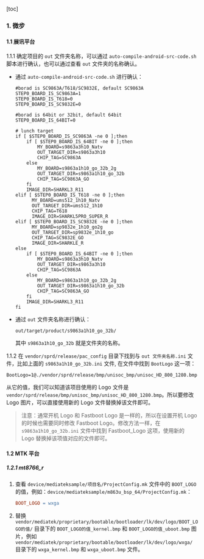 [toc]

### 1. 微步

#### 1.1 展讯平台

1.1.1 确定项目的 `out` 文件夹名称，可以通过 `auto-compile-android-src-code.sh` 脚本进行确认，也可以通过查看 `out` 文件夹的名称确认。

+ 通过 `auto-compile-android-src-code.sh` 进行确认：

  ```shell
  #borad is SC9863A/T618/SC9832E, default SC9863A
  STEP0_BOARD_IS_SC9863A=1
  STEP0_BOARD_IS_T618=0
  STEP0_BOARD_IS_SC9832E=0
  
  #borad is 64bit or 32bit, default 64bit
  STEP0_BOARD_IS_64BIT=0
  
  # lunch target
  if [ $STEP0_BOARD_IS_SC9863A -ne 0 ];then
      if [ $STEP0_BOARD_IS_64BIT -ne 0 ];then
          MY_BOARD=s9863a3h10_Natv
          OUT_TARGET_DIR=s9863a3h10
          CHIP_TAG=SC9863A
      else
          MY_BOARD=s9863a1h10_go_32b_2g
          OUT_TARGET_DIR=s9863a1h10_go_32b
          CHIP_TAG=SC9863A_GO
      fi
      IMAGE_DIR=SHARKL3_R11
  elif [ $STEP0_BOARD_IS_T618 -ne 0 ];then
        MY_BOARD=ums512_1h10_Natv
        OUT_TARGET_DIR=ums512_1h10
        CHIP_TAG=T618
        IMAGE_DIR=SHARKL5PRO_SUPER_R
  elif [ $STEP0_BOARD_IS_SC9832E -ne 0 ];then
        MY_BOARD=sp9832e_1h10_go2g
        OUT_TARGET_DIR=sp9832e_1h10_go
        CHIP_TAG=SC9832E_GO
        IMAGE_DIR=SHARKLE_R
  else
      if [ $STEP0_BOARD_IS_64BIT -ne 0 ];then
          MY_BOARD=s9863a3h10_Natv
          OUT_TARGET_DIR=s9863a3h10
          CHIP_TAG=SC9863A
      else
          MY_BOARD=s9863a1h10_go_32b_2g
          OUT_TARGET_DIR=s9863a1h10_go_32b
          CHIP_TAG=SC9863A_GO
      fi
      IMAGE_DIR=SHARKL3_R11
  fi
  ```

+ 通过 `out` 文件夹名称进行确认：

  ```
  out/target/product/s9863a1h10_go_32b/
  ```

  其中 `s9863a1h10_go_32b` 就是文件夹的名称。

1.1.2 在 `vendor/sprd/release/pac_config` 目录下找到与 `out 文件夹名称.ini` 文件，比如上面的 `s9863a1h10_go_32b.ini` 文件, 在文件中找到 `BootLogo` 这一项：

```
BootLogo=1@./vendor/sprd/release/bmp/unisoc_bmp/unisoc_HD_800_1280.bmp
```

从它的值，我们可以知道该项目使用的 Logo 文件是 `vendor/sprd/release/bmp/unisoc_bmp/unisoc_HD_800_1280.bmp`。所以要修改 Logo 图片，可以直接使用新的 Logo 文件替换掉该文件即可。

> 注意：通常开机 Logo 和 Fastboot Logo 是一样的，所以在设置开机 Logo 的时候也需要同时修改 Fastboot Logo。修改方法一样，在 `s9863a1h10_go_32b.ini` 文件中找到 Fastboot_Logo 这项，使用新的 Logo 替换掉该项值对应的文件即可。

#### 1.2 MTK 平台

##### 1.2.1 mt8766_r

1. 查看 `device/mediateksample/项目名/ProjectConfig.mk` 文件中的 `BOOT_LOGO` 的值，例如：`device/mediateksample/m863u_bsp_64/ProjectConfig.mk`：

   ```makefile
   BOOT_LOGO = wxga
   ```

2. 替换 `vendor/mediatek/proprietary/bootable/bootloader/lk/dev/logo/BOOT_LOGO的值/` 目录下的 `BOOT_LOGO的值_kernel.bmp` 和 `BOOT_LOGO的值_uboot.bmp` 图片，例如 `vendor/mediatek/proprietary/bootable/bootloader/lk/dev/logo/wxga/` 目录下的 `wxga_kernel.bmp` 和 `wxga_uboot.bmp` 文件。


